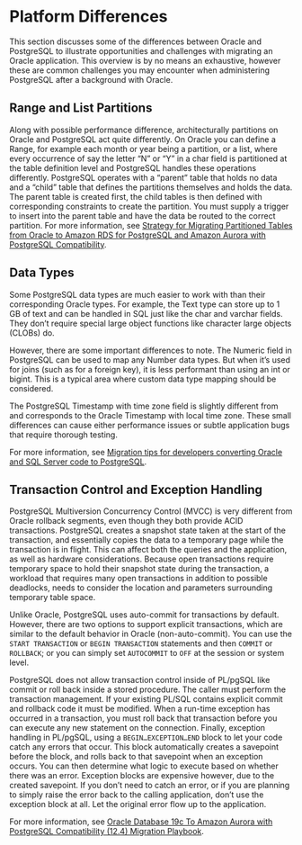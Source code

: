# Platform Differences<a name="chap-oracle-postgresql.platform-differences"></a>

This section discusses some of the differences between Oracle and PostgreSQL to illustrate opportunities and challenges with migrating an Oracle application\. This overview is by no means an exhaustive, however these are common challenges you may encounter when administering PostgreSQL after a background with Oracle\.

## Range and List Partitions<a name="chap-oracle-postgresql.platform-differences.range"></a>

Along with possible performance difference, architecturally partitions on Oracle and PostgreSQL act quite differently\. On Oracle you can define a Range, for example each month or year being a partition, or a list, where every occurrence of say the letter “N” or “Y” in a char field is partitioned at the table definition level and PostgreSQL handles these operations differently\. PostgreSQL operates with a “parent” table that holds no data and a “child” table that defines the partitions themselves and holds the data\. The parent table is created first, the child tables is then defined with corresponding constraints to create the partition\. You must supply a trigger to insert into the parent table and have the data be routed to the correct partition\. For more information, see [Strategy for Migrating Partitioned Tables from Oracle to Amazon RDS for PostgreSQL and Amazon Aurora with PostgreSQL Compatibility](https://aws.amazon.com/blogs/database/strategy-for-migrating-partitioned-tables-from-oracle-to-amazon-rds-postgresql-and-amazon-aurora-postgresql/)\.

## Data Types<a name="chap-oracle-postgresql.platform-differences.data-types"></a>

Some PostgreSQL data types are much easier to work with than their corresponding Oracle types\. For example, the Text type can store up to 1 GB of text and can be handled in SQL just like the char and varchar fields\. They don’t require special large object functions like character large objects \(CLOBs\) do\.

However, there are some important differences to note\. The Numeric field in PostgreSQL can be used to map any Number data types\. But when it’s used for joins \(such as for a foreign key\), it is less performant than using an int or bigint\. This is a typical area where custom data type mapping should be considered\.

The PostgreSQL Timestamp with time zone field is slightly different from and corresponds to the Oracle Timestamp with local time zone\. These small differences can cause either performance issues or subtle application bugs that require thorough testing\.

For more information, see [Migration tips for developers converting Oracle and SQL Server code to PostgreSQL](https://aws.amazon.com/blogs/database/code-conversion-challenges-while-migrating-from-oracle-or-microsoft-sql-server-to-postgresql/)\.

## Transaction Control and Exception Handling<a name="chap-oracle-postgresql.platform-differences.transaction-control"></a>

PostgreSQL Multiversion Concurrency Control \(MVCC\) is very different from Oracle rollback segments, even though they both provide ACID transactions\. PostgreSQL creates a snapshot state taken at the start of the transaction, and essentially copies the data to a temporary page while the transaction is in flight\. This can affect both the queries and the application, as well as hardware considerations\. Because open transactions require temporary space to hold their snapshot state during the transaction, a workload that requires many open transactions in addition to possible deadlocks, needs to consider the location and parameters surrounding temporary table space\.

Unlike Oracle, PostgreSQL uses auto\-commit for transactions by default\. However, there are two options to support explicit transactions, which are similar to the default behavior in Oracle \(non\-auto\-commit\)\. You can use the `START TRANSACTION` or `BEGIN TRANSACTION` statements and then `COMMIT` or `ROLLBACK`; or you can simply set `AUTOCOMMIT` to `OFF` at the session or system level\.

PostgreSQL does not allow transaction control inside of PL/pgSQL like commit or roll back inside a stored procedure\. The caller must perform the transaction management\. If your existing PL/SQL contains explicit commit and rollback code it must be modified\. When a run\-time exception has occurred in a transaction, you must roll back that transaction before you can execute any new statement on the connection\. Finally, exception handling in PL/pgSQL, using a `BEGIN…EXCEPTION…END` block to let your code catch any errors that occur\. This block automatically creates a savepoint before the block, and rolls back to that savepoint when an exception occurs\. You can then determine what logic to execute based on whether there was an error\. Exception blocks are expensive however, due to the created savepoint\. If you don’t need to catch an error, or if you are planning to simply raise the error back to the calling application, don’t use the exception block at all\. Let the original error flow up to the application\.

For more information, see [Oracle Database 19c To Amazon Aurora with PostgreSQL Compatibility \(12\.4\) Migration Playbook](https://d1.awsstatic.com/whitepapers/Migration/oracle-database-amazon-aurora-postgresql-migration-playbook-12.4.pdf)\.